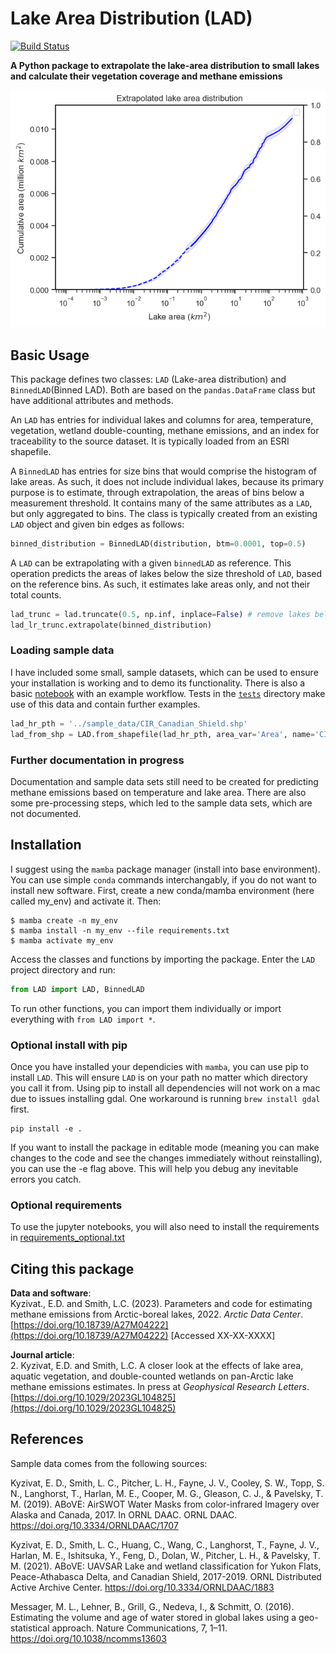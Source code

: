 # Lake Area Distribution (LAD)
[![Build Status](https://github.com/ekcomputer/lake-area/actions/workflows/python-package.yml/badge.svg)](https://github.com/ekcomputer/lake-area/actions/workflows/python-package.yml)

**A Python package to extrapolate the lake-area distribution to small lakes and calculate their vegetation coverage and methane emissions**

![Alt text](assets/example_plot.png)
## Basic Usage

This package defines two classes: `LAD` (Lake-area distribution) and `BinnedLAD`(Binned LAD). Both are based on the `pandas.DataFrame` class but have additional attributes and methods. 

An `LAD` has entries for individual lakes and columns for area, temperature, vegetation, wetland double-counting, methane emissions, and an index for traceability to the source dataset. It is typically loaded from an ESRI shapefile.

A `BinnedLAD` has entries for size bins that would comprise the histogram of lake areas. As such, it does not include individual lakes, because its primary purpose is to estimate, through extrapolation, the areas of bins below a measurement threshold. It contains many of the same attributes as a `LAD`, but only aggregated to bins. The class is typically created from an existing `LAD` object and given bin edges as follows:

```python
binned_distribution = BinnedLAD(distribution, btm=0.0001, top=0.5)
```

A `LAD` can be extrapolating with a given `binnedLAD` as reference. This operation predicts the areas of lakes below the size threshold of `LAD`, based on the reference bins. As such, it estimates lake areas only, and not their total counts.

```python
lad_trunc = lad.truncate(0.5, np.inf, inplace=False) # remove lakes below a threshold of 0.5 km2 in preparation for extrapolation
lad_lr_trunc.extrapolate(binned_distribution)
```

### Loading sample data

I have included some small, sample datasets, which can be used to ensure your installation is working and to demo its functionality. There is also a basic [notebook](notebooks/example.ipynb) with an example workflow. Tests in the [`tests`](tests) directory make use of this data and contain further examples.

```python
lad_hr_pth = '../sample_data/CIR_Canadian_Shield.shp'
lad_from_shp = LAD.from_shapefile(lad_hr_pth, area_var='Area', name='CIR', region_var='Region4')
```

### Further documentation in progress
Documentation and sample data sets still need to be created for predicting methane emissions based on temperature and lake area. There are also some pre-processing steps, which led to the sample data sets, which are not documented.

## Installation

I suggest using the `mamba` package manager (install into base environment). You can use simple `conda` commands interchangably, if you do not want to install new software. First, create a new conda/mamba environment (here called my_env) and activate it. Then:

```shell
$ mamba create -n my_env
$ mamba install -n my_env --file requirements.txt
$ mamba activate my_env
```

Access the classes and functions by importing the package. Enter the `LAD` project directory and run:

```python
from LAD import LAD, BinnedLAD
```

To run other functions, you can import them individually or import everything with `from LAD import *`.

### Optional install with pip

Once you have installed your dependicies with `mamba`, you can use pip to install `LAD`. This will ensure `LAD` is on your path no matter which directory you call it from. Using pip to install all dependencies will not work on a mac due to issues installing gdal. One workaround is running `brew install gdal` first.

```shell
pip install -e .
```

If you want to install the package in editable mode (meaning you can make changes to the code and see the changes immediately without reinstalling), you can use the -e flag above. This will help you debug any inevitable errors you catch.

### Optional requirements

To use the jupyter notebooks, you will also need to install the requirements in [requirements_optional.txt](requirements_optional.txt)

## Citing this package

**Data and software**: \
Kyzivat., E.D. and Smith, L.C. (2023). Parameters and code for estimating methane emissions from Arctic-boreal lakes, 2022. *Arctic Data Center*. [https://doi.org/10.18739/A27M04222](https://doi.org/10.18739/A27M04222) [Accessed XX-XX-XXXX]

**Journal article**: \
2.	Kyzivat, E.D. and Smith, L.C. A closer look at the effects of lake area, aquatic vegetation, and double-counted wetlands on pan-Arctic lake methane emissions estimates. In press at *Geophysical Research Letters*. [https://doi.org/10.1029/2023GL104825](https://doi.org/10.1029/2023GL104825)
## References

Sample data comes from the following sources: 

Kyzivat, E. D., Smith, L. C., Pitcher, L. H., Fayne, J. V., Cooley, S. W., Topp, S. N., Langhorst, T., Harlan, M. E., Cooper, M. G., Gleason, C. J., & Pavelsky, T. M. (2019). ABoVE: AirSWOT Water Masks from color-infrared Imagery over Alaska and Canada, 2017. In ORNL DAAC. ORNL DAAC. https://doi.org/10.3334/ORNLDAAC/1707

Kyzivat, E. D., Smith, L. C., Huang, C., Wang, C., Langhorst, T., Fayne, J. V., Harlan, M. E., Ishitsuka, Y., Feng, D., Dolan, W., Pitcher, L. H., & Pavelsky, T. M. (2021). ABoVE: UAVSAR Lake and wetland classification for Yukon Flats, Peace-Athabasca Delta, and Canadian Shield, 2017-2019. ORNL Distributed Active Archive Center. https://doi.org/10.3334/ORNLDAAC/1883

Messager, M. L., Lehner, B., Grill, G., Nedeva, I., & Schmitt, O. (2016). Estimating the volume and age of water stored in global lakes using a geo-statistical approach. Nature Communications, 7, 1–11. https://doi.org/10.1038/ncomms13603
